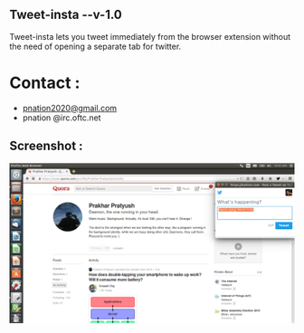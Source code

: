 Tweet-insta  --v-1.0
--------------------
Tweet-insta lets you tweet immediately from the browser extension without the need of opening a separate tab for twitter.


Contact :
========
* pnation2020@gmail.com
* pnation @irc.oftc.net

Screenshot :
----------
![alt tag](https://github.com/bearcave9/Tweet-insta/blob/master/screenshot.png)
